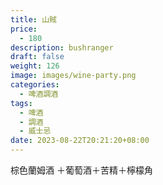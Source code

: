 ```yaml
---
title: 山賊
price:
  - 180
description: bushranger
draft: false
weight: 126
image: images/wine-party.png
categories:
  - 啤酒調酒
tags:
  - 啤酒
  - 調酒
  - 威士忌
date: 2023-08-22T20:21:20+08:00
---
```

 棕色蘭姆酒 ＋葡萄酒＋苦精＋檸檬角